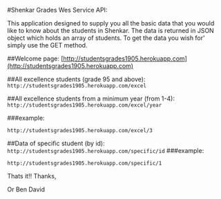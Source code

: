 #Shenkar Grades Wes Service API:

This application designed to supply you all the basic data that you would like to know about the students in Shenkar.
The data is returned in JSON object which holds an array of students.
To get the data you wish for' simply use the GET method.

##Welcome page:
[http://studentsgrades1905.herokuapp.com](http://studentsgrades1905.herokuapp.com)


##All excellence students (grade 95 and above):
`http://studentsgrades1905.herokuapp.com/excel`


##All excellence students from a minimum year (from 1-4):
`http://studentsgrades1905.herokuapp.com/excel/year`

###example: 
```
http://studentsgrades1905.herokuapp.com/excel/3
```

##Data of specific student (by id):
`http://studentsgrades1905.herokuapp.com/specific/id`
###example: 
```
http://studentsgrades1905.herokuapp.com/specific/1
```

Thats it!!
Thanks,

Or Ben David
